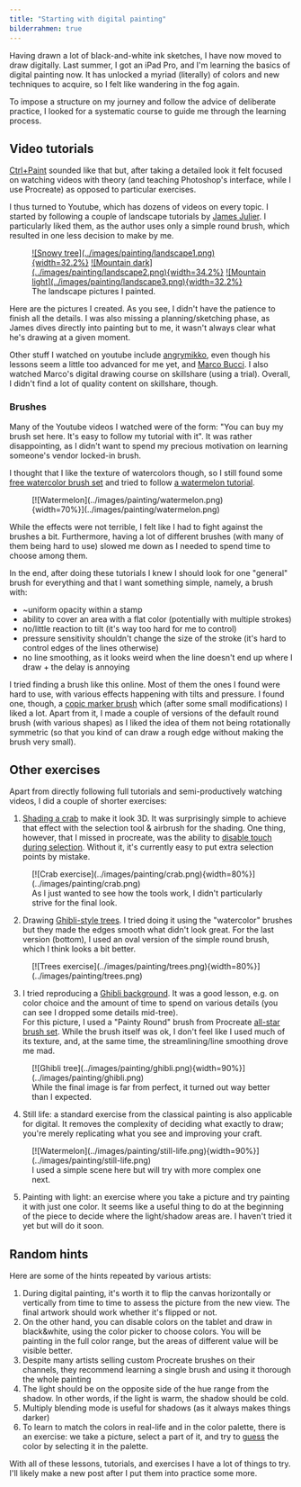 ```yaml
---
title: "Starting with digital painting"
bilderrahmen: true
---
```

Having drawn a lot of black-and-white ink sketches, I have now moved to draw digitally. Last summer, I got an iPad Pro, and I'm learning the basics of digital painting now. It has unlocked a myriad (literally) of colors and new techniques to acquire, so I felt like wandering in the fog again.

To impose a structure on my journey and follow the advice of deliberate practice, I looked for a systematic course to guide me through the learning process.

## Video tutorials

[Ctrl+Paint](ctrlpaint.com/) sounded like that but, after taking a detailed look it felt focused on watching videos with theory (and teaching Photoshop's interface, while I use Procreate) as opposed to particular exercises.

I thus turned to Youtube, which has dozens of videos on every topic. I started by following a couple of landscape tutorials by [James Julier](https://www.youtube.com/channel/UCTEy6Nok4pMzhCp2TS2DmdA). I particularly liked them, as the author uses only a simple round brush, which resulted in one less decision to make by me.

<figure>
<a href="../images/painting/landscape1.png" target="_blank">![Snowy tree](../images/painting/landscape1.png){width=32.2%}<img data-bilderrahmen="landscapes"/></a>
<a href="../images/painting/landscape2.png" target="_blank">![Mountain dark](../images/painting/landscape2.png){width=34.2%}<img data-bilderrahmen="landscapes"/></a>
<a href="../images/painting/landscape3.png" target="_blank">![Mountain light](../images/painting/landscape3.png){width=32.2%}<img data-bilderrahmen="landscapes"/></a>
<figcaption>The landscape pictures I painted.</figcaption>
</figure>


Here are the pictures I created. As you see, I didn't have the patience to finish all the details. I was also missing a planning/sketching phase, as James dives directly into painting but to me, it wasn't always clear what he's drawing at a given moment.

Other stuff I watched on youtube include [angrymikko](https://www.youtube.com/channel/UC0XHwYwoeWJC9d0ndtev5vw), even though his lessons seem a little too advanced for me yet, and [Marco Bucci](https://www.youtube.com/channel/UCsDxB-CSMQ0Vu_hTag7-2UQ). I also watched Marco's digital drawing course on skillshare (using a trial). Overall, I didn't find a lot of quality content on skillshare, though.

### Brushes
Many of the Youtube videos I watched were of the form: "You can buy my brush set here. It's easy to follow my tutorial with it". It was rather disappointing, as I  didn't want to spend my precious motivation on learning someone's vendor locked-in brush.

I thought that I like the texture of watercolors though, so I still found some [free watercolor brush set](https://procreate.brushes.work/watercolor-paint-brushes-procreate-5/) and tried to follow [a watermelon tutorial](https://www.youtube.com/watch?v=gryrZ7CXcG8&ab_channel=CalvinatDrifterStudio).

<figure>
[![Watermelon](../images/painting/watermelon.png){width=70%}](../images/painting/watermelon.png)
</figure>

While the effects were not terrible, I felt like I had to fight against the brushes a bit. Furthermore, having a lot of different brushes (with many of them being hard to use) slowed me down as I needed to spend time to choose among them.

In the end, after doing these tutorials I knew I should look for one "general" brush for everything and that I want something simple, namely, a brush with:

- ~uniform opacity within a stamp
- ability to cover an area with a flat color (potentially with multiple strokes)
- no/little reaction to tilt (it's way too hard for me to control)
- pressure sensitivity shouldn't change the size of the stroke (it's hard to control edges of the lines otherwise)
- no line smoothing, as it looks weird when the line doesn't end up where I draw + the delay is annoying

I tried finding a brush like this online. Most of them the ones I found were hard to use, with various effects happening with tilts and pressure. I found one, though, a [copic marker brush](https://procreate.brushes.work/copic-marker-brush/) which (after some small modifications) I liked a lot. Apart from it, I made a couple of versions of the default round brush (with various shapes) as I liked the idea of them not being rotationally symmetric (so that you kind of can draw a rough edge without making the brush very small).

## Other exercises

Apart from directly following full tutorials and semi-productively watching videos, I did a couple of shorter exercises:

1. [Shading a crab](https://www.youtube.com/watch?v=MnQO-xxp3j4&ab_channel=Let'sDrawwithBeeJayDeL) to make it look 3D. It was surprisingly simple to achieve that effect with the selection tool & airbrush for the shading. One thing, however, that I missed in procreate, was the ability to [disable touch during selection](https://folio.procreate.art/discussions/3/6/13529?page=2). Without it, it's currently easy to put extra selection points by mistake.

<figure>
[![Crab exercise](../images/painting/crab.png){width=80%}](../images/painting/crab.png)
<figcaption>
As I just wanted to see how the tools work, I didn't particularly strive for the final look.
</figcaption> 
</figure>

2. Drawing [Ghibli-style trees](https://www.reddit.com/r/learnart/comments/6rg53z/tutorial_on_how_to_paint_ghibli_style_trees/). I tried doing it using the "watercolor" brushes but they made the edges smooth what didn't look great. For the last version (bottom), I used an oval version of the simple round brush, which I think looks a bit better.

<figure>
[![Trees exercise](../images/painting/trees.png){width=80%}](../images/painting/trees.png)
</figure>

3. I tried reproducing a [Ghibli background](https://www.reddit.com/r/learnart/comments/eiltgl/studio_ghibli_background_study_i_did_to_learn/).
It was a good lesson, e.g. on color choice and the amount of time to spend on various details (you can see I dropped some details mid-tree). </br>
For this picture, I used a "Painty Round" brush from Procreate [all-star brush set](https://procreate.art/all-star). While the brush itself was ok, I don't feel like I used much of its texture, and, at the same time, the streamlining/line smoothing drove me mad.

<figure>
[![Ghibli tree](../images/painting/ghibli.png){width=90%}](../images/painting/ghibli.png)
<figcaption>While the final image is far from perfect, it turned out way better than I expected.
</figcaption>
</figure>

4. Still life: a standard exercise from the classical painting is also applicable for digital. It removes the complexity of deciding what exactly to draw; you're merely replicating what you see and improving your craft.

<figure>
[![Watermelon](../images/painting/still-life.png){width=90%}](../images/painting/still-life.png)
<figcaption>
I used a simple scene here but will try with more complex one next.
</figcaption>
</figure>

5. Painting with light: an exercise where you take a picture and try painting it with just one color. It seems like a useful thing to do at the beginning of the piece to decide where the light/shadow areas are. I haven't tried it yet but will do it soon.

## Random hints

Here are some of the hints repeated by various artists:

1. During digital painting, it's worth it to flip the canvas horizontally or vertically from time to time to assess the picture from the new view. The final artwork should work whether it's flipped or not.
2. On the other hand, you can disable colors on the tablet and draw in black&white, using the color picker to choose colors. You will be painting in the full color range, but the areas of different value will be visible better.
3. Despite many artists selling custom Procreate brushes on their channels, they recommend learning a single brush and using it thorough the whole painting
4. The light should be on the opposite side of the hue range from the shadow. In other words, if the light is warm, the shadow should be cold.
5. Multiply blending mode is useful for shadows (as it always makes things darker)
6. To learn to match the colors in real-life and in the color palette, there is an exercise: we take a picture, select a part of it, and try to [guess](https://www.ctrlpaint.com/videos/guess-that-color) the color by selecting it in the palette.

With all of these lessons, tutorials, and exercises I have a lot of things to try. I'll likely make a new post after I put them into practice some more.
